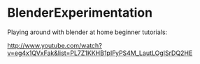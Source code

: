 BlenderExperimentation
======================

Playing around with blender at home
beginner tutorials:

http://www.youtube.com/watch?v=eg4x1QVxFak&list=PL7Z1KKHB1pIFyPS4M_LautLOgISrDQ2HE
